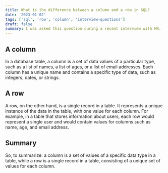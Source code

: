 ```yaml
---
title: What is the difference between a column and a row in SQL?
date: '2023-01-02'
tags: ['sql', 'row', 'column', 'interview-questions']
draft: false
summary: I was asked this question during a recent interview with HR.
---
```


## A column

In a database table, a column is a set of data values of a particular type, such as a list of names, a list of ages, or a list of email addresses. Each column has a unique name and contains a specific type of data, such as integers, dates, or strings.

## A row

A row, on the other hand, is a single record in a table. It represents a unique instance of the data in the table, with one value for each column. For example, in a table that stores information about users, each row would represent a single user and would contain values for columns such as name, age, and email address.

## Summary

So, to summarize: a column is a set of values of a specific data type in a table, while a row is a single record in a table, consisting of a unique set of values for each column.
